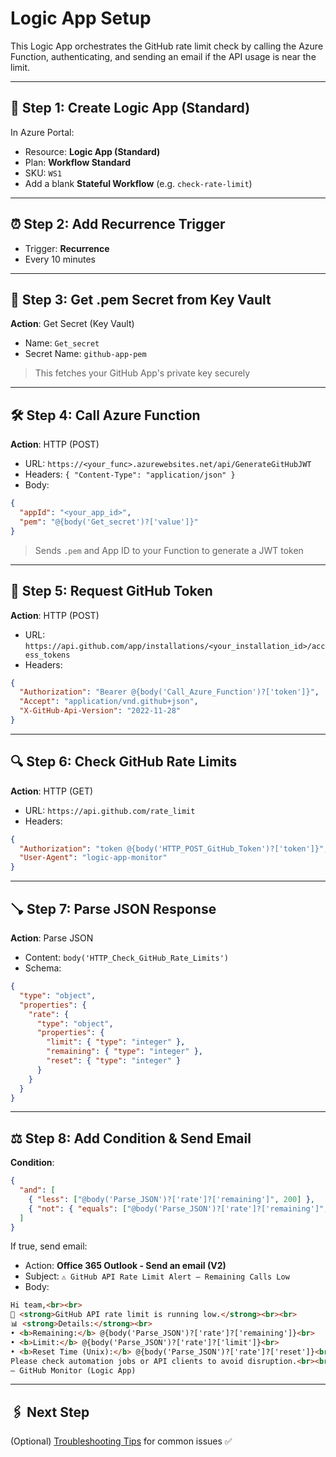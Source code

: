 # Logic App Setup

This Logic App orchestrates the GitHub rate limit check by calling the Azure Function, authenticating, and sending an email if the API usage is near the limit.

---

## 🚪 Step 1: Create Logic App (Standard)

In Azure Portal:

* Resource: **Logic App (Standard)**
* Plan: **Workflow Standard**
* SKU: `WS1`
* Add a blank **Stateful Workflow** (e.g. `check-rate-limit`)

---

## ⏰ Step 2: Add Recurrence Trigger

* Trigger: **Recurrence**
* Every 10 minutes

---

## 🔑 Step 3: Get .pem Secret from Key Vault

**Action**: Get Secret (Key Vault)

* Name: `Get_secret`
* Secret Name: `github-app-pem`

> This fetches your GitHub App's private key securely

---

## 🛠️ Step 4: Call Azure Function

**Action**: HTTP (POST)

* URL: `https://<your_func>.azurewebsites.net/api/GenerateGitHubJWT`
* Headers: `{ "Content-Type": "application/json" }`
* Body:

```json
{
  "appId": "<your_app_id>",
  "pem": "@{body('Get_secret')?['value']}"
}
```

> Sends `.pem` and App ID to your Function to generate a JWT token

---

## 📡 Step 5: Request GitHub Token

**Action**: HTTP (POST)

* URL: `https://api.github.com/app/installations/<your_installation_id>/access_tokens`
* Headers:

```json
{
  "Authorization": "Bearer @{body('Call_Azure_Function')?['token']}",
  "Accept": "application/vnd.github+json",
  "X-GitHub-Api-Version": "2022-11-28"
}
```

---

## 🔍 Step 6: Check GitHub Rate Limits

**Action**: HTTP (GET)

* URL: `https://api.github.com/rate_limit`
* Headers:

```json
{
  "Authorization": "token @{body('HTTP_POST_GitHub_Token')?['token']}",
  "User-Agent": "logic-app-monitor"
}
```

---

## 🪠 Step 7: Parse JSON Response

**Action**: Parse JSON

* Content: `body('HTTP_Check_GitHub_Rate_Limits')`
* Schema:

```json
{
  "type": "object",
  "properties": {
    "rate": {
      "type": "object",
      "properties": {
        "limit": { "type": "integer" },
        "remaining": { "type": "integer" },
        "reset": { "type": "integer" }
      }
    }
  }
}
```

---

## ⚖️ Step 8: Add Condition & Send Email

**Condition**:

```json
{
  "and": [
    { "less": ["@body('Parse_JSON')?['rate']?['remaining']", 200] },
    { "not": { "equals": ["@body('Parse_JSON')?['rate']?['remaining']", 0] } }
  ]
}
```

If true, send email:

* Action: **Office 365 Outlook - Send an email (V2)**
* Subject: `⚠️ GitHub API Rate Limit Alert – Remaining Calls Low`
* Body:

```html
Hi team,<br><br>
🚨 <strong>GitHub API rate limit is running low.</strong><br><br>
📊 <strong>Details:</strong><br>
• <b>Remaining:</b> @{body('Parse_JSON')?['rate']?['remaining']}<br>
• <b>Limit:</b> @{body('Parse_JSON')?['rate']?['limit']}<br>
• <b>Reset Time (Unix):</b> @{body('Parse_JSON')?['rate']?['reset']}<br><br>
Please check automation jobs or API clients to avoid disruption.<br><br>
— GitHub Monitor (Logic App)
```

---

## 🖇️ Next Step

(Optional) [Troubleshooting Tips](./troubleshooting.md) for common issues ✅
